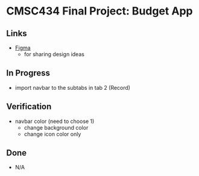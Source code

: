 # CMSC434 Final Project: Budget App

## Links
- [Figma](https://www.figma.com/design/G4Ue7GHzKpG33kMUtMb6oE/CMSC434?t=Fl1C3oC3uJou6rqK-1)
    - for sharing design ideas

## In Progress
- import navbar to the subtabs in tab 2 (Record)

## Verification
- navbar color (need to choose 1)
    - change background color
    - change icon color only

## Done
- N/A